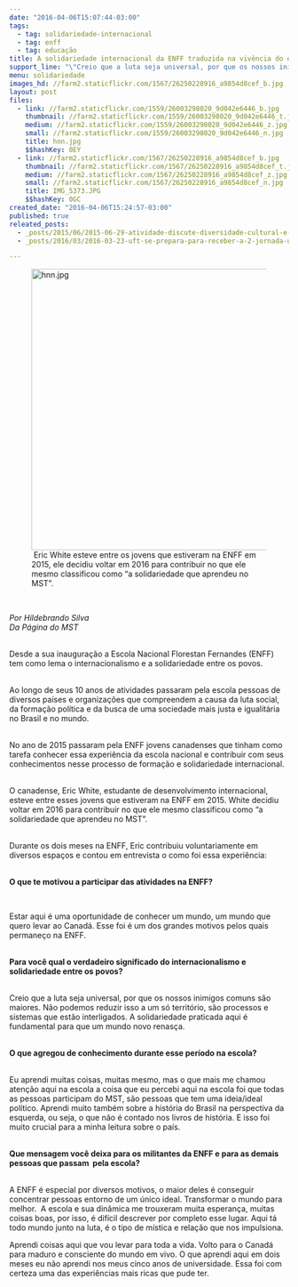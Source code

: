 ```yaml
---
date: "2016-04-06T15:07:44-03:00"
tags:
  - tag: solidariedade-internacional
  - tag: enff
  - tag: educação
title: A solidariedade internacional da ENFF traduzida na vivência do estudante canadense Eric White
support_line: "\"Creio que a luta seja universal, por que os nossos inimigos comuns são maiores. Não podemos reduzir isso a um só território, são processos e sistemas que estão interligados\"."
menu: solidariedade
images_hd: //farm2.staticflickr.com/1567/26250228916_a9854d8cef_b.jpg
layout: post
files:
  - link: //farm2.staticflickr.com/1559/26003298020_9d042e6446_b.jpg
    thumbnail: //farm2.staticflickr.com/1559/26003298020_9d042e6446_t.jpg
    medium: //farm2.staticflickr.com/1559/26003298020_9d042e6446_z.jpg
    small: //farm2.staticflickr.com/1559/26003298020_9d042e6446_n.jpg
    title: hnn.jpg
    $$hashKey: 0EY
  - link: //farm2.staticflickr.com/1567/26250228916_a9854d8cef_b.jpg
    thumbnail: //farm2.staticflickr.com/1567/26250228916_a9854d8cef_t.jpg
    medium: //farm2.staticflickr.com/1567/26250228916_a9854d8cef_z.jpg
    small: //farm2.staticflickr.com/1567/26250228916_a9854d8cef_n.jpg
    title: IMG_5373.JPG
    $$hashKey: 0GC
created_date: "2016-04-06T15:24:57-03:00"
published: true
releated_posts:
  - _posts/2015/06/2015-06-29-atividade-discute-diversidade-cultural-e-identidade-de-genero-na-enff.md
  - _posts/2016/03/2016-03-23-uft-se-prepara-para-receber-a-2-jornada-universitaria.md

---
```

<figure class="image"><img alt="hnn.jpg" height="506" src="//farm2.staticflickr.com/1559/26003298020_9d042e6446_b.jpg" width="600" />
<figcaption>&nbsp;Eric White esteve entre os jovens que estiveram na ENFF em 2015, ele decidiu voltar em 2016 para contribuir no que ele mesmo classificou como &ldquo;a solidariedade que aprendeu no MST&rdquo;.</figcaption>
</figure>

<p>&nbsp;</p>

<p><em>Por Hildebrando Silva<br />
Da P&aacute;gina do MST</em></p>

<p><br />
Desde a sua inaugura&ccedil;&atilde;o a Escola Nacional Florestan Fernandes (ENFF) tem como lema o internacionalismo e a solidariedade entre os povos.&nbsp;</p>

<p><br />
Ao longo de seus 10 anos de atividades passaram pela escola pessoas de diversos pa&iacute;ses e organiza&ccedil;&otilde;es que compreendem a causa da luta social, da forma&ccedil;&atilde;o pol&iacute;tica e da busca de uma sociedade mais justa e igualit&aacute;ria no Brasil e no mundo.</p>

<p><br />
No ano de 2015 passaram pela ENFF jovens canadenses que tinham como tarefa conhecer essa experi&ecirc;ncia da escola nacional e contribuir com seus conhecimentos nesse processo de forma&ccedil;&atilde;o e solidariedade internacional.&nbsp;</p>

<p><br />
O canadense, Eric White, estudante de desenvolvimento internacional, esteve entre esses jovens que estiveram na ENFF em 2015. White&nbsp;decidiu voltar em 2016 para contribuir no que ele mesmo classificou como &ldquo;a solidariedade que aprendeu no MST&rdquo;.</p>

<p><br />
Durante os dois meses na ENFF, Eric contribuiu voluntariamente em diversos espa&ccedil;os e contou em entrevista o como foi essa experi&ecirc;ncia:<br />
&nbsp;</p>

<p><strong>O que te motivou a participar das atividades na ENFF?</strong></p>

<p>&nbsp;</p>

<p>Estar aqui &eacute; uma oportunidade de conhecer um mundo, um mundo que quero levar ao Canad&aacute;. Esse foi &eacute; um dos grandes motivos pelos quais permane&ccedil;o na ENFF.&nbsp;</p>

<p><br />
<strong>Para voc&ecirc; qual o verdadeiro significado do internacionalismo e solidariedade entre os povos?</strong></p>

<p><br />
Creio que a luta seja universal, por que os nossos inimigos comuns s&atilde;o maiores. N&atilde;o podemos reduzir isso a um s&oacute; territ&oacute;rio, s&atilde;o processos e sistemas que est&atilde;o interligados. A solidariedade praticada aqui &eacute; fundamental para que um mundo novo renas&ccedil;a.&nbsp;</p>

<p><br />
<strong>O que agregou de conhecimento durante esse per&iacute;odo na escola? &nbsp;</strong></p>

<p><br />
Eu aprendi muitas coisas, muitas mesmo, mas o que mais me chamou aten&ccedil;&atilde;o aqui na escola a coisa que eu percebi aqui na escola foi que todas as pessoas participam do MST, s&atilde;o pessoas que tem uma ideia/ideal pol&iacute;tico. Aprendi muito tamb&eacute;m sobre a hist&oacute;ria do Brasil na perspectiva da esquerda, ou seja, o que n&atilde;o &eacute; contado nos livros de hist&oacute;ria. E isso foi muito crucial para a minha leitura sobre o pa&iacute;s.&nbsp;</p>

<p><br />
<strong>Que mensagem voc&ecirc; deixa para os militantes da ENFF e para as demais pessoas que passam &nbsp;pela escola?</strong></p>

<p><br />
A ENFF &eacute; especial por diversos motivos, o maior deles &eacute; conseguir concentrar pessoas entorno de um &uacute;nico ideal. Transformar o mundo para melhor. &nbsp;A escola e sua din&acirc;mica me trouxeram muita esperan&ccedil;a, muitas coisas boas, por isso, &eacute; dif&iacute;cil descrever por completo esse lugar. Aqui t&aacute; todo mundo junto na luta, &eacute; o tipo de m&iacute;stica e rela&ccedil;&atilde;o que nos impulsiona.&nbsp;</p>

<p>Aprendi coisas aqui que vou levar para toda a vida. Volto para o Canad&aacute; para maduro e consciente do mundo em vivo. O que aprendi aqui em dois meses eu n&atilde;o aprendi nos meus cinco anos de universidade. Essa foi com certeza uma das experi&ecirc;ncias mais ricas que pude ter.&nbsp;</p>

<p>&nbsp;</p>
